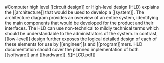 #Computer 
high level [[circuit design]] or High-level design (HLD) explains the [[architecture]] that would be used to develop a [[system]]. The architecture diagram provides an overview of an entire system, identifying the main components that would be developed for the product and their interfaces. The HLD can use non-technical to mildly technical terms which should be understandable to the administrators of the system. In contrast, [[low-level]] design further exposes the logical detailed design of each of these elements for use by [[engineer]]s and [[program]]mers. HLD documentation should cover the planned implementation of both [[software]] and [[hardware]]. 
![[HLCD.pdf]]